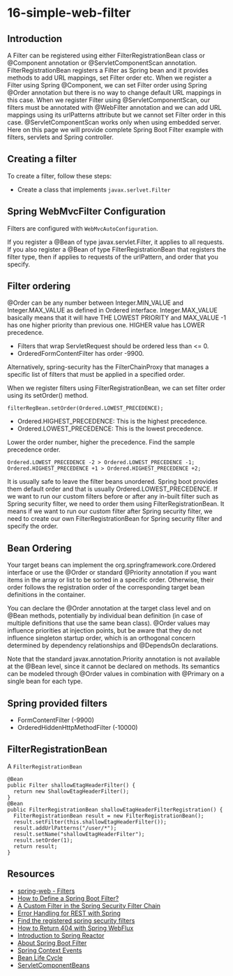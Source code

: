 # 16-simple-web-filter

## Introduction
A Filter can be registered using either FilterRegistrationBean class or @Component annotation or @ServletComponentScan annotation. FilterRegistrationBean registers a Filter as Spring bean and it provides methods to add URL mappings, set Filter order etc. When we register a Filter using Spring @Component, we can set Filter order using Spring @Order annotation but there is no way to change default URL mappings in this case. When we register Filter using @ServletComponentScan, our filters must be annotated with @WebFilter annotation and we can add URL mappings using its urlPatterns attribute but we cannot set Filter order in this case. @ServletComponentScan works only when using embedded server. Here on this page we will provide complete Spring Boot Filter example with filters, servlets and Spring controller.

## Creating a filter
To create a filter, follow these steps:

- Create a class that implements `javax.serlvet.Filter`

## Spring WebMvcFilter Configuration
Filters are configured with `WebMvcAutoConfiguration`. 

If you register a @Bean of type javax.servlet.Filter, it applies to all requests. If you also register a @Bean of type FilterRegistrationBean that registers the filter type, then if applies to requests of the urlPattern, and order that you specify.

## Filter ordering
@Order can be any number between Integer.MIN_VALUE and Integer.MAX_VALUE as defined in Ordered interface. Integer.MAX_VALUE basically means that it will have THE LOWEST PRIORITY and MAX_VALUE -1 has one higher priority than previous one. HIGHER value has LOWER precedence.

- Filters that wrap ServletRequest should be ordered less than <= 0.
- OrderedFormContentFilter has order -9900.

Alternatively, spring-security has the FilterChainProxy that manages a specific list of filters that must be applied in a specified order.

When we register filters using FilterRegistrationBean, we can set filter order using its setOrder() method.

```
filterRegBean.setOrder(Ordered.LOWEST_PRECEDENCE); 
```

- Ordered.HIGHEST_PRECEDENCE: This is the highest precedence.
- Ordered.LOWEST_PRECEDENCE: This is the lowest precedence. 

Lower the order number, higher the precedence. Find the sample precedence order. 

```
Ordered.LOWEST_PRECEDENCE -2 > Ordered.LOWEST_PRECEDENCE -1;
Ordered.HIGHEST_PRECEDENCE +1 > Ordered.HIGHEST_PRECEDENCE +2;
```

It is usually safe to leave the filter beans unordered. Spring boot provides them default order and that is usually Ordered.LOWEST_PRECEDENCE. If we want to run our custom filters before or after any in-built filter such as Spring security filter, we need to order them using FilterRegistrationBean. It means if we want to run our custom filter after Spring security filter, we need to create our own FilterRegistrationBean for Spring security filter and specify the order.

## Bean Ordering
Your target beans can implement the org.springframework.core.Ordered interface or use the @Order or standard @Priority annotation if you want items in the array or list to be sorted in a specific order. Otherwise, their order follows the registration order of the corresponding target bean definitions in the container.

You can declare the @Order annotation at the target class level and on @Bean methods, potentially by individual bean definition (in case of multiple definitions that use the same bean class). @Order values may influence priorities at injection points, but be aware that they do not influence singleton startup order, which is an orthogonal concern determined by dependency relationships and @DependsOn declarations.

Note that the standard javax.annotation.Priority annotation is not available at the @Bean level, since it cannot be declared on methods. Its semantics can be modeled through @Order values in combination with @Primary on a single bean for each type.


## Spring provided filters

- FormContentFilter (-9900)
- OrderedHiddenHttpMethodFilter (-10000) 

## FilterRegistrationBean
A `FilterRegistrationBean`

```
@Bean
public Filter shallowEtagHeaderFilter() {
  return new ShallowEtagHeaderFilter();
}
@Bean
public FilterRegistrationBean shallowEtagHeaderFilterRegistration() {
  FilterRegistrationBean result = new FilterRegistrationBean();
  result.setFilter(this.shallowEtagHeaderFilter());
  result.addUrlPatterns("/user/*");
  result.setName("shallowEtagHeaderFilter");
  result.setOrder(1);
  return result;
}
```

## Resources
- [spring-web - Filters](https://docs.spring.io/spring/docs/current/spring-framework-reference/web.html#filters)
- [How to Define a Spring Boot Filter?](https://www.baeldung.com/spring-boot-add-filter)
- [A Custom Filter in the Spring Security Filter Chain](https://www.baeldung.com/spring-security-custom-filter)
- [Error Handling for REST with Spring](https://www.baeldung.com/exception-handling-for-rest-with-spring)
- [Find the registered spring security filters](https://www.baeldung.com/spring-security-registered-filters)
- [How to Return 404 with Spring WebFlux](https://www.baeldung.com/spring-webflux-404)
- [Introduction to Spring Reactor](https://www.baeldung.com/spring-reactor)
- [About Spring Boot Filter](https://www.concretepage.com/spring-boot/spring-boot-filter)
- [Spring Context Events](https://www.baeldung.com/spring-context-events)
- [Bean Life Cycle](https://www.journaldev.com/2637/spring-bean-life-cycle)
- [ServletComponentBeans](https://www.logicbig.com/tutorials/spring-framework/spring-boot/servlet-component-beans.html)

